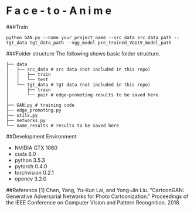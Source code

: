 # F a c e - t o - A n i m e 

###Train
```
python GAN.py --name your_project_name --src_data src_data_path --tgt_data tgt_data_path --vgg_model pre_trained_VGG19_model_path
```
###Folder structure
The following shows basic folder structure.
```
├── data
│   ├── src_data # src data (not included in this repo)
│   │   ├── train 
│   │   └── test
│   └── tgt_data # tgt data (not included in this repo)
│       ├── train 
│       └── pair # edge-promoting results to be saved here
│
├── GAN.py # training code
├── edge_promoting.py
├── utils.py
├── networks.py
└── name_results # results to be saved here
```



##Development Environment

* NVIDIA GTX 1060
* cuda 8.0
* python 3.5.3
* pytorch 0.4.0
* torchvision 0.2.1
* opencv 3.2.0

##Reference
[1] Chen, Yang, Yu-Kun Lai, and Yong-Jin Liu. "CartoonGAN: Generative Adversarial Networks for Photo Cartoonization." Proceedings of the IEEE Conference on Computer Vision and Pattern Recognition. 2018.



